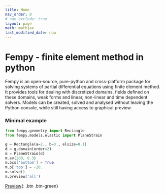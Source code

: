 ```yaml
---
title: Home
nav_order: 0
# nav_exclude: true
layout: page
math: mathjax
last_modified_date: now
---
```

# Fempy - finite element method in python
<!--[Installation](docs/start.html#installation){: .btn .btn-green}
[Examples](docs/start.html#examples){: .btn .btn-green}
[API docs](docs/start.html#examples){: .btn .btn-green}-->

Fempy is an open-source, pure-python and cross-platform package for solving systems of partial differential equations using finite element method. It provides tools for dealing with discretized domains, fields defined on these domains, weak forms and linear, non-linear and time dependent solvers. Models can be created, solved and analysed without leaving the Python console, while still having access to graphical preview.

<!--### Instant setup
```
pip install -U fempy
```-->

### Minimal example

``` python
from fempy.geometry import Rectangle
from fempy.models.elastic import PlaneStrain

g = Rectangle(a=2., b=3., elsize=0.1)
d = g.domain(order=2)
m = PlaneStrain(d)
m.ev(200, 0.3)
m.bcs['bottom'] = True
m.p['top'] = -20.
m.solve()
m.preview('all')
```
[Preview](assets/images/home_example.png){: .btn .btn-green}
